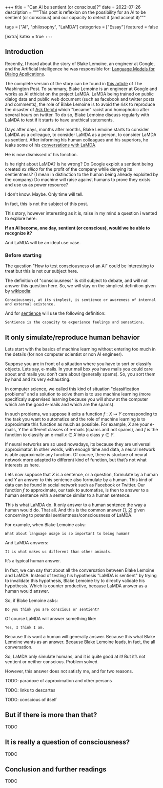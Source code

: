 +++
title = "Can AI be sentient (or conscious)?"
date = 2022-07-26
description = """This post is reflexion on the possibility
for an AI to be sentient (or conscious) and our capacity
to detect it (and accept it)"""

tags = ["AI", "philosophy", "LaMDA"]
categories = ["Essay"]
featured = false

[extra]
katex = true
+++

## Introduction

Recently, I heard about the story of Blake Lemoine, an engineer
at Google, and the Artificial Intelligence he was responsible for:
[Language Models for Dialog Applications](https://arxiv.org/abs/2201.08239).

The complete version of the story can be found in [this article](https://www.washingtonpost.com/technology/2022/06/11/google-ai-lamda-blake-lemoine/)
of The Washington Post.
To summary, Blake Lemoine is an engineer at Google and works as AI ethicist
on the project LaMDA.
LaMDA being trained on public dialog data and public web document (such as facebook and twitter posts
and comments), the role of Blake Lemoine is to avoid the risk to reproduce the disaster
of [Ask Delphi](https://www.ladbible.com/news/latest-ai-bot-becomes-racist-and-homophobic-after-learning-from-humans-20211104)
which "became" racist and homophobic after several hours on twitter.
To do so, Blake Lemoine discuss regularly with LaMDA to test if it starts
to have unethical statements.

Days after days, months after months, Blake Lemoine
starts to consider LaMDA as a colleague, to consider
LaMDA as a person, to consider LaMDA as sentient.
After informing his human colleagues and his superiors,
he leaks some of his [conversations with LaMDA](https://cajundiscordian.medium.com/is-lamda-sentient-an-interview-ea64d916d917).

He is now dismissed of his fonction.

Is he right about LaMDA? Is he wrong?
Do Google exploit a sentient being created *ex silico* for the profit of the company
while denying its sentientness?
(I mean in distinction to the human being already exploited by the company)
Do machine will raise against humans to prove they exists and use us as
power resource?

I don't know. Maybe. Only time will tell.

In fact, this is not the subject of this post.

This story, however interesting as it is, raise in my mind
a question i wanted to explore here:

**If an AI become, one day, sentient (or conscious), would
we be able to recognize it?**

And LaMDA will be an ideal use case.

### Before starting

The question "How to test consciousness of an AI" could
be interesting to treat but this is not our subject here.

The definition of "consciousness" is still
subject to debate, and will not answer this question here.
So, we will stay on the simpliest definition given by
[wikipedia](https://en.wikipedia.org/wiki/Consciousness):

```
Consciousness, at its simplest, is sentience or awareness of internal and external existence.
```

And for [sentience](https://en.wikipedia.org/wiki/Sentience) will use
the following definition:

```
Sentience is the capacity to experience feelings and sensations.
```

## It only simulate/reproduce human behavior

Lets start with the basics of machine learning without entering 
too much in the details
(for non computer scientist or non AI engineer).

Suppose you are in front of a situation where you have to
sort or classify objects. Lets say, e-mails.
In your mail box you have mails you could care about 
and mails you don't care about (generally spams).
So, you sort them by hand and its very exhausting.

In computer science, we called this kind of situation
"classification problems" and a solution to solve
them is to use machine learning (more specificaly supervised
learning because you will show at the computer which are
the good e-mails and which are the spams).

In such problems, we suppose it exits a function $f: X \mapsto Y$
corresponding to the task you want to automatize and the role
of machine learning is to approximate this function as much as
possible.
For example, $X$ are your e-mails, $Y$ the different classes of
e-mails (spams and not spams), and $f$ is the function to 
classify an e-mail $x \in X$ into a class $y \in Y$.

If neural networks are so used nowadays, its because
they are universal approximator. In other words, with enough time
and data, a neural network is able approximate any function.
Of course, there is stucture of neural network more adapted
to different kind of function, but that’s not what
interests us here.

Lets now suppose that $X$ is a sentence, or a question, formulate
by a human and $Y$ an answer to this sentence also formulate by a
human.
This kind of data can be found in social network such as Facebook
or Twitter.
Our function $f$ to approximate, our task to automatise, is
then to answer to a human sentence with a sentence similar
to a human sentence.

This is what LaMDA do. It only answer to a human sentence
the way a human would do. That all. And this is the
common answer [[1](https://opendatascience.com/is-lamda-really-sentient-no-far-from-it/),
[2](https://builtin.com/artificial-intelligence/google-lamda-ai-sentient)]
given concerning to potential sentientness/consciousness of LaMDA.

For example, when Blake Lemoine asks:

```
What about language usage is so important to being human?
```

And LaMDA answers:

```
It is what makes us different than other animals.
```

It’s a typical human answer.

In fact, we can say that about all the conversation between Blake Lemoine and LaMDA.
Instead of testing his hypothesis "LaMDA is sentient" by trying to invalidate this
hypothesis, Blake Lemoine try to directly validate his hypothesis.
Which is counter productive, because LaMDA answer as a human would answer.

So, if Blake Lemoine asks:

```
Do you think you are conscious or sentient?
```

Of course LaMDA will answer something like:

```
Yes, I think I am.
```

Because this want a human will generally answer.
Because this what Blake Lemoine wants as an answer.
Because Blake Lemoine leads, in fact, the all conversation.

So, LaMDA only simulate humans, and it is quite good at it!
But it’s not sentient or neither conscious.
Problem solved.

However, this answer does not satisfy me, and for two reasons.

TODO: paradoxe of approximation and other persons

TODO: links to descartes

TODO: conscious of itself

## But if there is more than that?

TODO

## It is really a question of consciousness?

TODO

## Conclusion and further readings

TODO

